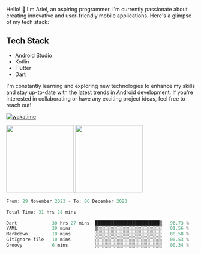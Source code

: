 Hello! 👋 I'm Ariel, an aspiring programmer. I'm currently passionate about creating innovative and user-friendly mobile applications. Here's a glimpse of my tech stack:

## Tech Stack

- Android Studio
- Kotlin
- Flutter
- Dart

I'm constantly learning and exploring new technologies to enhance my skills and stay up-to-date with the latest trends in Android development. If you're interested in collaborating or have any exciting project ideas, feel free to reach out!

[![wakatime](https://wakatime.com/badge/user/3a9424b2-a7e9-45b1-b004-c0da731ae6d1.svg)](https://wakatime.com/@3a9424b2-a7e9-45b1-b004-c0da731ae6d1)

<p align="left">
<a href="https://github.com/MattRiel">
  <img height="180em" src="https://github-readme-stats-eight-theta.vercel.app/api?username=MattRiel&show_icons=true&theme=dark&include_all_commits=true&count_private=true"/>
  <img height="180em" src="https://github-readme-stats-eight-theta.vercel.app/api/top-langs/?username=MattRiel&layout=compact&langs_count=8&theme=dark"/>
</a>
</p>

<!-- <img width="63.5%" src="https://github-readme-stats.vercel.app/api/wakatime?username=arielmatius&layuout=compact&theme=nightowl&v=2&hide_border=true" alt="Wakatime Stats" /> -->


<!--START_SECTION:waka-->

```dart
From: 29 November 2023 - To: 06 December 2023

Total Time: 31 hrs 28 mins

Dart             30 hrs 27 mins  ████████████████████████▒   96.73 %
YAML             29 mins         ▒░░░░░░░░░░░░░░░░░░░░░░░░   01.56 %
Markdown         10 mins         ░░░░░░░░░░░░░░░░░░░░░░░░░   00.58 %
GitIgnore file   10 mins         ░░░░░░░░░░░░░░░░░░░░░░░░░   00.53 %
Groovy           6 mins          ░░░░░░░░░░░░░░░░░░░░░░░░░   00.34 %
```

<!--END_SECTION:waka-->
